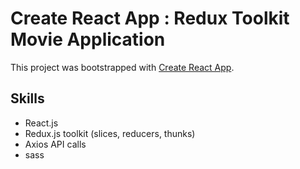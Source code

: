 # Create React App : Redux Toolkit Movie Application

This project was bootstrapped with [Create React App](https://github.com/facebook/create-react-app).

## Skills
- React.js
- Redux.js toolkit (slices, reducers, thunks)
- Axios API calls
- sass

